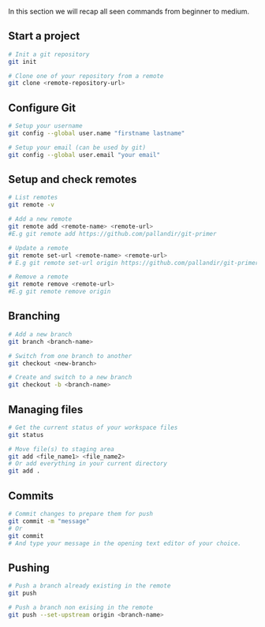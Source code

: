 In this section we will recap all seen commands from beginner to medium. 

## Start a project

```sh
# Init a git repository
git init
```

```sh
# Clone one of your repository from a remote
git clone <remote-repository-url>
```

## Configure Git

```sh
# Setup your username
git config --global user.name "firstname lastname"
```

```sh
# Setup your email (can be used by git)
git config --global user.email "your email"
```
## Setup and check remotes

```sh
# List remotes
git remote -v
```

```sh
# Add a new remote
git remote add <remote-name> <remote-url>
#E.g git remote add https://github.com/pallandir/git-primer
```

```sh
# Update a remote
git remote set-url <remote-name> <remote-url>
# E.g git remote set-url origin https://github.com/pallandir/git-primer
```

```sh
# Remove a remote
git remote remove <remote-url>
#E.g git remote remove origin
```

## Branching

```sh
# Add a new branch
git branch <branch-name>
```

```sh
# Switch from one branch to another
git checkout <new-branch>
```

```sh
# Create and switch to a new branch
git checkout -b <branch-name>
```
## Managing files

```sh
# Get the current status of your workspace files
git status
```

```sh
# Move file(s) to staging area
git add <file_name1> <file_name2>
# Or add everything in your current directory
git add . 
```

## Commits

```sh
# Commit changes to prepare them for push
git commit -m "message"
# Or
git commit 
# And type your message in the opening text editor of your choice.
```

## Pushing

```sh
# Push a branch already existing in the remote
git push
```

```sh
# Push a branch non exising in the remote
git push --set-upstream origin <branch-name>
```